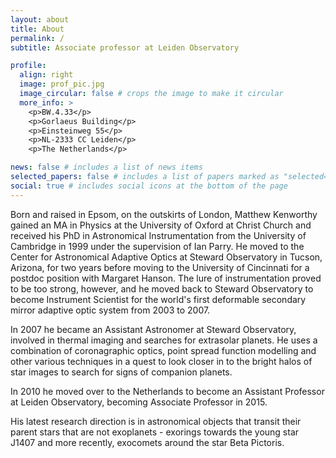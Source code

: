 ```yaml
---
layout: about
title: About
permalink: /
subtitle: Associate professor at Leiden Observatory

profile:
  align: right
  image: prof_pic.jpg
  image_circular: false # crops the image to make it circular
  more_info: >
    <p>BW.4.33</p>
    <p>Gorlaeus Building</p>
    <p>Einsteinweg 55</p>
    <p>NL-2333 CC Leiden</p>
    <p>The Netherlands</p>

news: false # includes a list of news items
selected_papers: false # includes a list of papers marked as "selected={true}"
social: true # includes social icons at the bottom of the page
---
```

Born and raised in Epsom, on the outskirts of London, Matthew Kenworthy gained an MA in Physics at the University of Oxford at Christ Church and received his PhD in Astronomical Instrumentation from the University of Cambridge in 1999 under the supervision of Ian Parry. He moved to the Center for Astronomical Adaptive Optics at Steward Observatory in Tucson, Arizona, for two years before moving to the University of Cincinnati for a postdoc position with Margaret Hanson. The lure of instrumentation proved to be too strong, however, and he moved back to Steward Observatory to become Instrument Scientist for the world's first deformable secondary mirror adaptive optic system from 2003 to 2007.

In 2007 he became an Assistant Astronomer at Steward Observatory, involved in thermal imaging and searches for extrasolar planets. He uses a combination of coronagraphic optics, point spread function modelling and other various techniques in a quest to look closer in to the bright halos of star images to search for signs of companion planets.

In 2010 he moved over to the Netherlands to become an Assistant Professor at Leiden Observatory, becoming Associate Professor in 2015.

His latest research direction is in astronomical objects that transit their parent stars that are not exoplanets - exorings towards the young star J1407 and more recently, exocomets around the star Beta Pictoris.